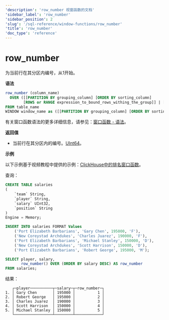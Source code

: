 ```yaml
---
'description': 'row_number 视窗函数的文档'
'sidebar_label': 'row_number'
'sidebar_position': 2
'slug': '/sql-reference/window-functions/row_number'
'title': 'row_number'
'doc_type': 'reference'
---
```



# row_number

为当前行在其分区内编号，从1开始。

**语法**

```sql
row_number (column_name)
  OVER ([[PARTITION BY grouping_column] [ORDER BY sorting_column] 
        [ROWS or RANGE expression_to_bound_rows_withing_the_group]] | [window_name])
FROM table_name
WINDOW window_name as ([[PARTITION BY grouping_column] [ORDER BY sorting_column])
```

有关窗口函数语法的更多详细信息，请参见：[窗口函数 - 语法](./index.md/#syntax)。

**返回值**

- 当前行在其分区内的编号。[UInt64](../data-types/int-uint.md)。

**示例**

以下示例基于视频教程中提供的示例：[ClickHouse中的排名窗口函数](https://youtu.be/Yku9mmBYm_4?si=XIMu1jpYucCQEoXA)。

查询：

```sql
CREATE TABLE salaries
(
    `team` String,
    `player` String,
    `salary` UInt32,
    `position` String
)
Engine = Memory;

INSERT INTO salaries FORMAT Values
    ('Port Elizabeth Barbarians', 'Gary Chen', 195000, 'F'),
    ('New Coreystad Archdukes', 'Charles Juarez', 190000, 'F'),
    ('Port Elizabeth Barbarians', 'Michael Stanley', 150000, 'D'),
    ('New Coreystad Archdukes', 'Scott Harrison', 150000, 'D'),
    ('Port Elizabeth Barbarians', 'Robert George', 195000, 'M');
```

```sql
SELECT player, salary, 
       row_number() OVER (ORDER BY salary DESC) AS row_number
FROM salaries;
```

结果：

```response
   ┌─player──────────┬─salary─┬─row_number─┐
1. │ Gary Chen       │ 195000 │          1 │
2. │ Robert George   │ 195000 │          2 │
3. │ Charles Juarez  │ 190000 │          3 │
4. │ Scott Harrison  │ 150000 │          4 │
5. │ Michael Stanley │ 150000 │          5 │
   └─────────────────┴────────┴────────────┘
```
